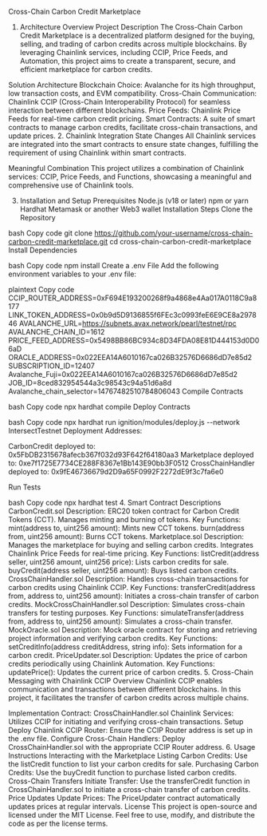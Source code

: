 Cross-Chain Carbon Credit Marketplace
1. Architecture Overview
Project Description
The Cross-Chain Carbon Credit Marketplace is a decentralized platform designed for the buying, selling, and trading of carbon credits across multiple blockchains. By leveraging Chainlink services, including CCIP, Price Feeds, and Automation, this project aims to create a transparent, secure, and efficient marketplace for carbon credits.

Solution Architecture
Blockchain Choice: Avalanche for its high throughput, low transaction costs, and EVM compatibility.
Cross-Chain Communication: Chainlink CCIP (Cross-Chain Interoperability Protocol) for seamless interaction between different blockchains.
Price Feeds: Chainlink Price Feeds for real-time carbon credit pricing.
Smart Contracts: A suite of smart contracts to manage carbon credits, facilitate cross-chain transactions, and update prices.
2. Chainlink Integration
State Changes
All Chainlink services are integrated into the smart contracts to ensure state changes, fulfilling the requirement of using Chainlink within smart contracts.

Meaningful Combination
This project utilizes a combination of Chainlink services: CCIP, Price Feeds, and Functions, showcasing a meaningful and comprehensive use of Chainlink tools.

3. Installation and Setup
Prerequisites
Node.js (v18 or later)
npm or yarn
Hardhat
Metamask or another Web3 wallet
Installation Steps
Clone the Repository

bash
Copy code
git clone https://github.com/your-username/cross-chain-carbon-credit-marketplace.git
cd cross-chain-carbon-credit-marketplace
Install Dependencies

bash
Copy code
npm install
Create a .env File Add the following environment variables to your .env file:

plaintext
Copy code
CCIP_ROUTER_ADDRESS=0xF694E193200268f9a4868e4Aa017A0118C9a8177
LINK_TOKEN_ADDRESS=0x0b9d5D9136855f6FEc3c0993feE6E9CE8a297846
AVALANCHE_URL=https://subnets.avax.network/pearl/testnet/rpc
AVALANCHE_CHAIN_ID=1612
PRICE_FEED_ADDRESS=0x5498BB86BC934c8D34FDA08E81D444153d0D06aD
ORACLE_ADDRESS=0x022EEA14A6010167ca026B32576D6686dD7e85d2
SUBSCRIPTION_ID=12407
Avalanche_Fuji=0x022EEA14A6010167ca026B32576D6686dD7e85d2
JOB_ID=8ced832954544a3c98543c94a51d6a8d
Avalanche_chain_selector=14767482510784806043
Compile Contracts

bash
Copy code
npx hardhat compile
Deploy Contracts

bash
Copy code
npx hardhat run ignition/modules/deploy.js --network IntersectTestnet
Deployment Addresses:

CarbonCredit deployed to: 0x5FbDB2315678afecb367f032d93F642f64180aa3
Marketplace deployed to: 0xe7f1725E7734CE288F8367e1Bb143E90bb3F0512
CrossChainHandler deployed to: 0x9fE46736679d2D9a65F0992F2272dE9f3c7fa6e0

Run Tests

bash
Copy code
npx hardhat test
4. Smart Contract Descriptions
CarbonCredit.sol
Description: ERC20 token contract for Carbon Credit Tokens (CCT). Manages minting and burning of tokens.
Key Functions:
mint(address to, uint256 amount): Mints new CCT tokens.
burn(address from, uint256 amount): Burns CCT tokens.
Marketplace.sol
Description: Manages the marketplace for buying and selling carbon credits. Integrates Chainlink Price Feeds for real-time pricing.
Key Functions:
listCredit(address seller, uint256 amount, uint256 price): Lists carbon credits for sale.
buyCredit(address seller, uint256 amount): Buys listed carbon credits.
CrossChainHandler.sol
Description: Handles cross-chain transactions for carbon credits using Chainlink CCIP.
Key Functions:
transferCredit(address from, address to, uint256 amount): Initiates a cross-chain transfer of carbon credits.
MockCrossChainHandler.sol
Description: Simulates cross-chain transfers for testing purposes.
Key Functions:
simulateTransfer(address from, address to, uint256 amount): Simulates a cross-chain transfer.
MockOracle.sol
Description: Mock oracle contract for storing and retrieving project information and verifying carbon credits.
Key Functions:
setCreditInfo(address creditAddress, string info): Sets information for a carbon credit.
PriceUpdater.sol
Description: Updates the price of carbon credits periodically using Chainlink Automation.
Key Functions:
updatePrice(): Updates the current price of carbon credits.
5. Cross-Chain Messaging with Chainlink CCIP
Overview
Chainlink CCIP enables communication and transactions between different blockchains. In this project, it facilitates the transfer of carbon credits across multiple chains.

Implementation
Contract: CrossChainHandler.sol
Chainlink Services: Utilizes CCIP for initiating and verifying cross-chain transactions.
Setup
Deploy Chainlink CCIP Router: Ensure the CCIP Router address is set up in the .env file.
Configure Cross-Chain Handlers: Deploy CrossChainHandler.sol with the appropriate CCIP Router address.
6. Usage Instructions
Interacting with the Marketplace
Listing Carbon Credits: Use the listCredit function to list your carbon credits for sale.
Purchasing Carbon Credits: Use the buyCredit function to purchase listed carbon credits.
Cross-Chain Transfers
Initiate Transfer: Use the transferCredit function in CrossChainHandler.sol to initiate a cross-chain transfer of carbon credits.
Price Updates
Update Prices: The PriceUpdater contract automatically updates prices at regular intervals.
License
This project is open-source and licensed under the MIT License. Feel free to use, modify, and distribute the code as per the license terms.